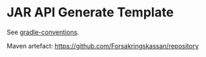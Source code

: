 # JAR API Generate Template

See [gradle-conventions](https://github.com/tomasbjerre/gradle-conventions).

Maven artefact: <https://github.com/Forsakringskassan/repository>
